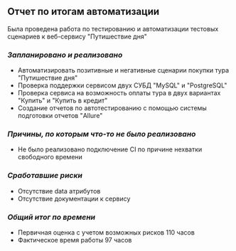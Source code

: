## Отчет по итогам автоматизации
Была проведена работа по тестированию и автоматизации тестовых сценариев к веб-сервису "Путишествие дня"

### *Запланировано и  реализовано*

- Автоматизировать позитивные и негативные сценарии покупки тура "Путишествие дня"
- Проверка поддержки сервисом двух СУБД "MySQL" и "PostgreSQL"
- Проверка сервиса на возможность оплаты тура в двух вариантах "Купить" и "Купить в кредит"
- Создание отчетов по автотестированию с помощью системы подготовки отчетов "Allure"


### *Причины, по которым что-то не было реализовано*
- Не было реализовано подключение CI по причине нехватки свободного времени

### *Сработавшие риски*
- Отсутствие data атрибутов
- Отсутствие документации к сервису

### *Общий итог по времени*
- Первичная оценка с учетом возможных рисков 110 часов
- Фактическое время работы 97 часов